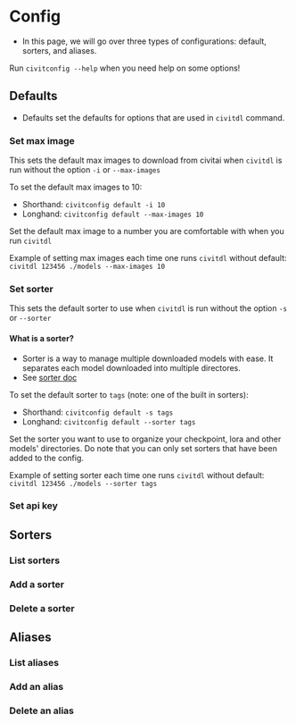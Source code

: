 # Config
- In this page, we will go over three types of configurations: default, sorters, and aliases.

Run `civitconfig --help` when you need help on some options!


## Defaults
- Defaults set the defaults for options that are used in `civitdl` command.

### Set max image
This sets the default max images to download from civitai when `civitdl` is run without the option `-i` or `--max-images`

To set the default max images to 10: 
- Shorthand: `civitconfig default -i 10`
- Longhand: `civitconfig default --max-images 10`

Set the default max image to a number you are comfortable with when you run `civitdl`

Example of setting max images each time one runs `civitdl` without default: `civitdl 123456 ./models --max-images 10`

### Set sorter
This sets the default sorter to use when `civitdl` is run without the option `-s` or `--sorter` 

#### What is a sorter?
- Sorter is a way to manage multiple downloaded models with ease. It separates each model downloaded into multiple directores.
- See [sorter doc](./sorter.md)

To set the default sorter to `tags` (note: one of the built in sorters):
- Shorthand: `civitconfig default -s tags`
- Longhand: `civitconfig default --sorter tags`

Set the sorter you want to use to organize your checkpoint, lora and other models' directories.
Do note that you can only set sorters that have been added to the config.

Example of setting sorter each time one runs `civitdl` without default: `civitdl 123456 ./models --sorter tags`


### Set api key



## Sorters

### List sorters

### Add a sorter

### Delete a sorter




## Aliases

### List aliases

### Add an alias

### Delete an alias



